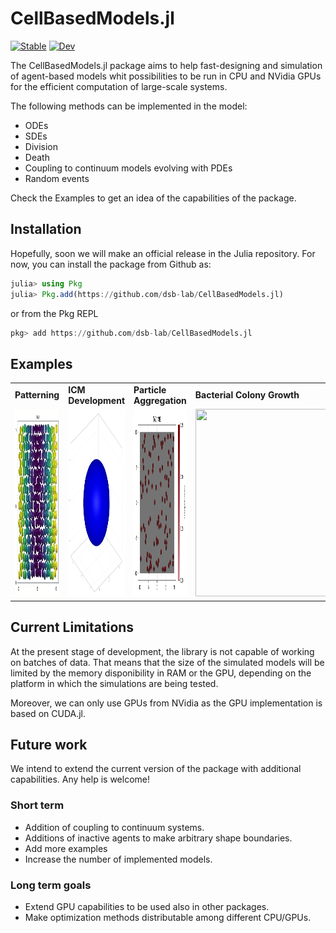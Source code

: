 # CellBasedModels.jl

[![Stable](https://img.shields.io/badge/docs-stable-blue.svg)](https://dsb-lab.github.io/CellBasedModels.jl/stable/)
[![Dev](https://img.shields.io/badge/docs-dev-blue.svg)](https://dsb-lab.github.io/CellBasedModels.jl/dev/)

The CellBasedModels.jl package aims to help fast-designing and simulation of agent-based models whit possibilities to be run in CPU and NVidia GPUs for the efficient computation of large-scale systems. 

The following methods can be implemented in the model:

 - ODEs
 - SDEs
 - Division
 - Death
 - Coupling to continuum models evolving with PDEs
 - Random events

Check the 
Examples to get an idea of the capabilities of the package.

## Installation

Hopefully, soon we will make an official release in the Julia repository. For now, you can install the package from Github as:

```julia
julia> using Pkg
julia> Pkg.add(https://github.com/dsb-lab/CellBasedModels.jl)
```

or from the Pkg REPL

```julia
pkg> add https://github.com/dsb-lab/CellBasedModels.jl
```

## Examples

||||||
|---|---|---|---|---|
|**Patterning**|**ICM Development**|**Particle Aggregation**|**Bacterial Colony Growth**|
|<img src="./docs/src/assets/patterning.gif" width="300" height="300">|<img src="./docs/src/assets/Development.gif" width="300" height="300">|<img src="./docs/src/assets/aggregation.gif" width="300" height="300">|<img src="./docs/src/assets/colony.gif" width="300" height="300">|<img src="./docs/src/assets/chemotaxis.gif" width="300" height="300">|

## Current Limitations

At the present stage of development, the library is not capable of working on batches of data. That means that the size of the simulated models will be limited by the memory disponibility in RAM or the GPU, depending on the platform in which the simulations are being tested. 

Moreover, we can only use GPUs from NVidia as the GPU implementation is based on CUDA.jl.

## Future work

We intend to extend the current version of the package with additional capabilities. Any help is welcome!

### Short term 

 - Addition of coupling to continuum systems.
 - Additions of inactive agents to make arbitrary shape boundaries.
 - Add more examples
 - Increase the number of implemented models.

### Long term goals

 - Extend GPU capabilities to be used also in other packages.
 - Make optimization methods distributable among different CPU/GPUs.